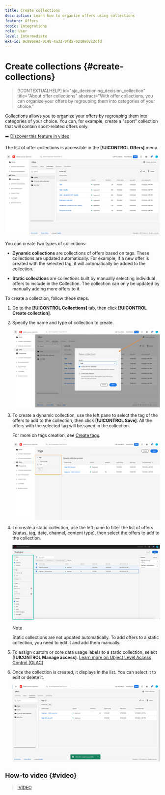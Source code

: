 ```yaml
---
title: Create collections
description: Learn how to organize offers using collections
feature: Offers
topic: Integrations
role: User
level: Intermediate
exl-id: 0c8808e3-9148-4a33-9fd5-9218e02c2dfd
---
```

# Create collections {#create-collections}

>[!CONTEXTUALHELP]
>id="ajo_decisioning_decision_collection"
>title="About offer collections"
>abstract="With offer collections, you can organize your offers by regrouping them into categories of your choice."

Collections allows you to organize your offers by regrouping them into categories of your choice. You can, for example, create a "sport" collection that will contain sport-related offers only. 

➡️ [Discover this feature in video](#video)

The list of offer collections is accessible in the **[!UICONTROL Offers]** menu.   

![](../assets/collections_list.png)

You can create two types of collections: 

* **Dynamic collections** are collections of offers based on tags. These collections are updated automatically. For example, if a new offer is created with the selected tag, it will automatically be added to the collection.

* **Static collections** are collections built by manually selecting individual offers to include in the Collection. The collection can only be updated by manually adding more offers to it.

To create a collection, follow these steps:

1. Go to the **[!UICONTROL Collections]** tab, then click **[!UICONTROL Create collection]**.

1. Specify the name and type of collection to create.

    ![](../assets/collection_create.png)

1. To create a dynamic collection, use the left pane to select the tag of the offers to add to the collection, then click **[!UICONTROL Save]**. All the offers with the selected tag will be saved in the collection.

    For more on tags creation, see [Create tags](../offer-library/creating-tags.md).

    ![](../assets/dynamic_collection.png)

1. To create a static collection, use the left pane to filter the list of offers (status, tag, date, channel, content type), then select the offers to add to the collection.

    ![](../assets/static_collection.png)

    >[!NOTE]
    >
    >Static collections are not updated automatically. To add offers to a static collection, you need to edit it and add them manually.

1. To assign custom or core data usage labels to a static collection, select **[!UICONTROL Manage access]**. [Learn more on Object Level Access Control (OLAC)](../../administration/object-based-access.md)

1. Once the collection is created, it displays in the list. You can select it to edit or delete it.

    ![](../assets/collection_created.png)

## How-to video {#video}

>[!VIDEO](https://video.tv.adobe.com/v/329376?quality=12)


